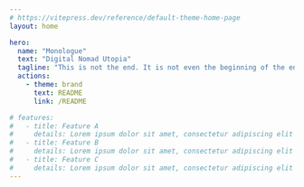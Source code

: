 ```yaml
---
# https://vitepress.dev/reference/default-theme-home-page
layout: home

hero:
  name: "Monologue"
  text: "Digital Nomad Utopia"
  tagline: "This is not the end. It is not even the beginning of the end. But it is, perhaps, the end of the beginning."
  actions:
    - theme: brand
      text: README
      link: /README

# features:
#   - title: Feature A
#     details: Lorem ipsum dolor sit amet, consectetur adipiscing elit
#   - title: Feature B
#     details: Lorem ipsum dolor sit amet, consectetur adipiscing elit
#   - title: Feature C
#     details: Lorem ipsum dolor sit amet, consectetur adipiscing elit
---
```


